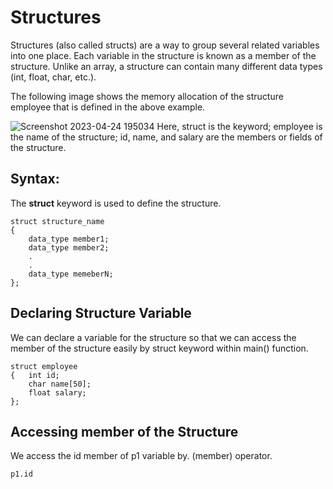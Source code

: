 # Structures
Structures (also called structs) are a way to group several related variables into one place. Each variable in the structure is known as a member of the structure. Unlike an array, a structure can contain many different data types (int, float, char, etc.).

The following image shows the memory allocation of the structure employee that is defined in the above example.

![Screenshot 2023-04-24 195034](https://user-images.githubusercontent.com/113619312/234025299-27dc703e-719f-47b9-bd9c-4c99c10e3885.png)
Here, struct is the keyword; employee is the name of the structure; id, name, and salary are the members or fields of the structure. 

## __Syntax:__
The __struct__ keyword is used to define the structure.
```
struct structure_name   
{  
    data_type member1;  
    data_type member2;  
    .  
    .  
    data_type memeberN;  
};  
```
## __Declaring Structure Variable__
We can declare a variable for the structure so that we can access the member of the structure easily by struct keyword within main() function.
```
struct employee  
{   int id;  
    char name[50];  
    float salary;  
};  
```

## __Accessing member of the Structure__
We access the id member of p1 variable by. (member) operator.
```
p1.id  
```
